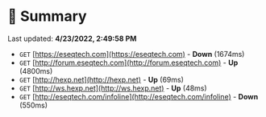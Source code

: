 # 📖 Summary
Last updated: **4/23/2022, 2:49:58 PM**

- `GET` [https://eseqtech.com](https://eseqtech.com) - **Down** (1674ms)
- `GET` [http://forum.eseqtech.com](http://forum.eseqtech.com) - **Up** (4800ms)
- `GET` [http://hexp.net](http://hexp.net) - **Up** (69ms)
- `GET` [http://ws.hexp.net](http://ws.hexp.net) - **Up** (48ms)
- `GET` [http://eseqtech.com/infoline](http://eseqtech.com/infoline) - **Down** (550ms)
